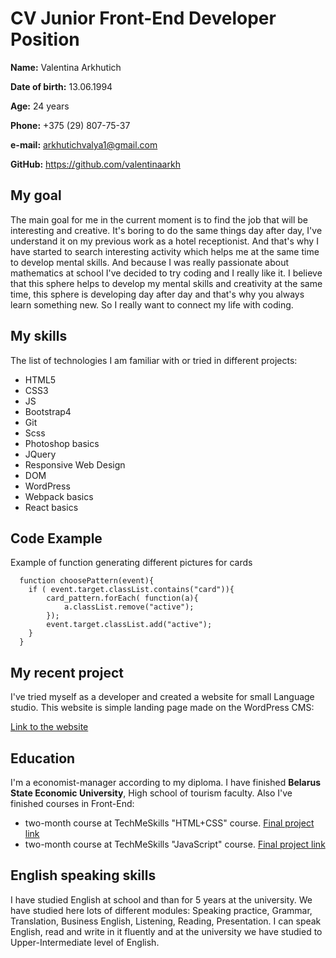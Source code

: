 # CV Junior Front-End Developer Position

**Name:** Valentina Arkhutich

**Date of birth:** 13.06.1994

**Age:** 24 years     

**Phone:** +375 (29) 807-75-37

**e-mail:** arkhutichvalya1@gmail.com

**GitHub:** https://github.com/valentinaarkh

## My goal

The main goal for me in the current moment is to find the job that will be interesting and creative. It's boring to do the same things day after day, I've understand it on my previous work as a hotel receptionist. And that's why I have started to search interesting activity which helps me at the same time to develop mental skills. And because I was really passionate about mathematics at school I've decided to try coding and I really like it. I believe that this sphere helps to develop my mental skills and creativity at the same time, this sphere is developing day after day and that's why you always learn something new. So I really want to connect my life with coding.

## My skills

The list of technologies I am familiar with or tried in different projects:

* HTML5
* CSS3
* JS
* Bootstrap4
* Git
* Scss
* Photoshop basics
* JQuery
* Responsive Web Design
* DOM
* WordPress
* Webpack basics
* React basics

## Code Example

Example of function generating different pictures for cards

```
  function choosePattern(event){
  	if ( event.target.classList.contains("card")){
  		card_pattern.forEach( function(a){
  			a.classList.remove("active");
  		});
  		event.target.classList.add("active");
  	}
  }
```

## My recent project

I've tried myself as a developer and created a website for small Language studio. This website is simple landing page made on the WordPress CMS:

[Link to the website](http://millan.by/)

## Education

I'm a economist-manager according to my diploma. I have finished **Belarus State Economic University**, High school of tourism faculty.
Also I've finished courses in Front-End:
* two-month course at TechMeSkills "HTML+CSS" course. [Final project link](http://teachmeskills.com/school/a23/arhutichvalentina/)
* two-month course at TechMeSkills "JavaScript" course. [Final project link](http://teachmeskills.com/school/b15/valentinaarhutich/)

## English speaking skills

I have studied English at school and than for 5 years at the university. We have studied here lots of different modules: Speaking practice, Grammar, Translation, Business English, Listening, Reading, Presentation. I can speak English, read and write in it fluently and at the university we have studied to Upper-Intermediate level of English.
